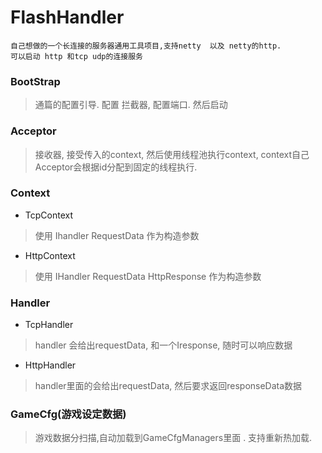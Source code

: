 # FlashHandler
	自己想做的一个长连接的服务器通用工具项目,支持netty  以及 netty的http.
	可以启动 http 和tcp udp的连接服务
	
### BootStrap
> 通篇的配置引导. 配置 拦截器, 配置端口. 然后启动

### Acceptor
> 接收器, 接受传入的context, 然后使用线程池执行context, context自己
> Acceptor会根据id分配到固定的线程执行.

### Context
* TcpContext
> 使用 Ihandler RequestData 作为构造参数
* HttpContext
> 使用 IHandler RequestData HttpResponse 作为构造参数

### Handler
* TcpHandler
> handler 会给出requestData, 和一个Iresponse, 随时可以响应数据
* HttpHandler
> handler里面的会给出requestData, 然后要求返回responseData数据 
	
### GameCfg(游戏设定数据)
> 游戏数据分扫描,自动加载到GameCfgManagers里面 .
> 支持重新热加载.

